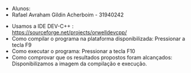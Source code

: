 * Alunos: 
* Rafael Avraham Gildin Acherboim - 31940242
<!-- * Pedro Carvalho - 41910974 -->

* Usamos a IDE DEV-C++ : https://sourceforge.net/projects/orwelldevcpp/
* Como compilar o programa na plataforma disponibilizada: Pressionar a tecla F9
* Como executar o programa: Pressionar a tecla F10
* Como comprovar que os resultados propostos foram alcançados: Disponibilizamos a imagem da compilação e execução.

<!-- ![Alt text](ex.png?raw=true "Tarefa") -->
